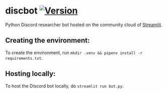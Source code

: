 # discbot [![Version](https://img.shields.io/badge/python-v.3.11.4-31BD50?logo=python&logoColor=F5F5F5)](https://www.python.org/downloads/release/python-3114)
Python Discord researcher bot hosted on the community cloud of [Streamlit](https://streamlit.io).

Creating the environment:
---------------------------------
To create the environment, run `mkdir .venv && pipenv install -r requirements.txt`.

Hosting locally:
---------------------------------
To host the Discord bot locally, do `streamlit run bot.py`.
